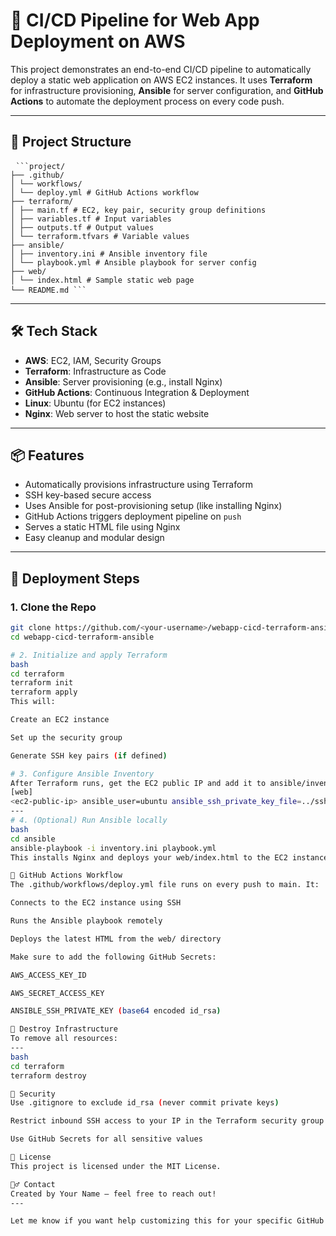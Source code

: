 # 🚀 CI/CD Pipeline for Web App Deployment on AWS

This project demonstrates an end-to-end CI/CD pipeline to automatically deploy a static web application on AWS EC2 instances. It uses **Terraform** for infrastructure provisioning, **Ansible** for server configuration, and **GitHub Actions** to automate the deployment process on every code push.

---

## 📁 Project Structure

<pre> <code>```project/
├── .github/
│ └── workflows/
│ └── deploy.yml # GitHub Actions workflow
├── terraform/
│ ├── main.tf # EC2, key pair, security group definitions
│ ├── variables.tf # Input variables
│ ├── outputs.tf # Output values
│ └── terraform.tfvars # Variable values
├── ansible/
│ ├── inventory.ini # Ansible inventory file
│ └── playbook.yml # Ansible playbook for server config
├── web/
│ └── index.html # Sample static web page
└── README.md ```</code> </pre>
---

## 🛠️ Tech Stack

- **AWS**: EC2, IAM, Security Groups
- **Terraform**: Infrastructure as Code
- **Ansible**: Server provisioning (e.g., install Nginx)
- **GitHub Actions**: Continuous Integration & Deployment
- **Linux**: Ubuntu (for EC2 instances)
- **Nginx**: Web server to host the static website
  
---
## 📦 Features

- Automatically provisions infrastructure using Terraform
- SSH key-based secure access
- Uses Ansible for post-provisioning setup (like installing Nginx)
- GitHub Actions triggers deployment pipeline on `push`
- Serves a static HTML file using Nginx
- Easy cleanup and modular design

---

## 🚀 Deployment Steps

### 1. Clone the Repo

```bash
git clone https://github.com/<your-username>/webapp-cicd-terraform-ansible.git
cd webapp-cicd-terraform-ansible

# 2. Initialize and apply Terraform
bash
cd terraform
terraform init
terraform apply
This will:

Create an EC2 instance

Set up the security group

Generate SSH key pairs (if defined)

# 3. Configure Ansible Inventory
After Terraform runs, get the EC2 public IP and add it to ansible/inventory.ini:
[web]
<ec2-public-ip> ansible_user=ubuntu ansible_ssh_private_key_file=../ssh_key/id_rsa
---
# 4. (Optional) Run Ansible locally
bash
cd ansible
ansible-playbook -i inventory.ini playbook.yml
This installs Nginx and deploys your web/index.html to the EC2 instance.

🔄 GitHub Actions Workflow
The .github/workflows/deploy.yml file runs on every push to main. It:

Connects to the EC2 instance using SSH

Runs the Ansible playbook remotely

Deploys the latest HTML from the web/ directory

Make sure to add the following GitHub Secrets:

AWS_ACCESS_KEY_ID

AWS_SECRET_ACCESS_KEY

ANSIBLE_SSH_PRIVATE_KEY (base64 encoded id_rsa)

🧼 Destroy Infrastructure
To remove all resources:
---
bash
cd terraform
terraform destroy

🔐 Security
Use .gitignore to exclude id_rsa (never commit private keys)

Restrict inbound SSH access to your IP in the Terraform security group

Use GitHub Secrets for all sensitive values

📝 License
This project is licensed under the MIT License.

🙋‍♂️ Contact
Created by Your Name – feel free to reach out!
---

Let me know if you want help customizing this for your specific GitHub repo, name, or secrets configuration.

